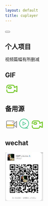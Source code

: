 ```yaml
---
layout: default 
title: cuplayer
---
```


<head>
<style> 
.video-container { position: relative; padding-bottom: 56.25%; padding-top: 30px; height: 0} 
.video-container iframe { position: absolute; top:0; right: 0; width: 100%; height: 100%; float:right} 
</style>
</head>


<div id="ace-content" class="ace-container-shift">
<div class="ace-container"> <div id="ace-nav-wrap" class="hidden-sm hidden-xs">
<div class="ace-nav-cont">
<div id="ace-nav-scroll">
<nav id="ace-nav" class="ace-nav">
</nav>
</div>

<div id="ace-nav-tools" class="hidden">
<span class="ace-icon ace-icon-dots-three-horizontal"></span>

<button id="ace-nav-arrow" class="clear-btn">
<span class="ace-icon ace-icon-chevron-thin-down"></span>
</button>
</div>
</div>

<!-- <div class="ace-nav-btm"></div> -->
</div><!-- .ace-nav-wrap -->
<h2>个人项目</h2>
<div id="player"></div>
<script src="//player.polyv.net/script/player.js"></script>
<script>
var player = polyvPlayer({
wrap: '#player',
width: 800,
height: 533,
vid: 'dc5e13989467656e9a2f50a1c6a3cade_d',
});
</script>
视频篇幅有所删减

<h2>GIF</h2>

<a href="https://zlonqi.github.io/2021/02/22/note/"><img src="/styles/img/video3.png" alt=""></a>

<h2>备用源</h2>
<a href="https://zlonqi.github.io/2020/02/11/backup_source/"><img src="/styles/img/video1.png" alt=""><img src="/styles/img/video2.png" alt=""><img src="/styles/img/video3.png" alt=""></a>

<h2>wechat</h2>
<img src="/styles/img/wechart.png" alt="扫一扫+微信">

<!--<video id="video" controls="" preload="none">
    <source id="mp4" src="../../../../../zlonqi/styles/img/t.mp4" type="video/mp4">
</video> -->

</div><!-- .ace-container -->
</div><!-- #ace-content -->

